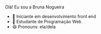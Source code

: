 Olá! Eu sou a Bruna Nogueira

- 🔭 Iniciante em desenvolvimento front end
- 🔭 Estudante de Programação Web
- 😄 Pronouns: ela/dela
